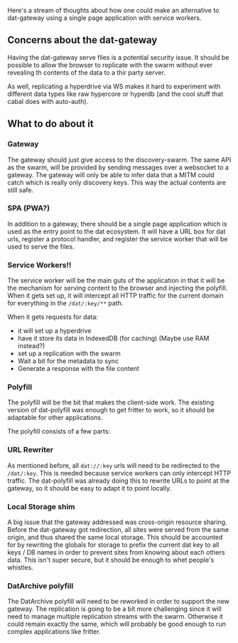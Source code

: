 Here's a stream of thoughts about how one could make an alternative to dat-gateway using a single page application with service workers.

## Concerns about the dat-gateway

Having the dat-gateway serve files is a potential security issue. It should be possible to allow the browser to replicate with the swarm without ever revealing th contents of the data to a thir party server.

As well, replicating a hyperdrive via WS makes it hard to experiment with different data types like raw hypercore or hyperdb (and the cool stuff that cabal does with auto-auth).

## What to do about it

### Gateway

The gateway should just give access to the discovery-swarm. The same API as the swarm, will be provided by sending messages over a websocket to a gateway. The gateway will only be able to infer data that a MITM could catch which is really only discovery keys. This way the actual contents are still safe.

### SPA (PWA?)

In addition to a gateway, there should be a single page application which is used as the entry point to the dat ecosystem. It will have a URL box for dat urls, register a protocol handler, and register the service worker that will be used to serve the files.

### Service Workers!!

The service worker will be the main guts of the application in that it will be the mechanism for serving content to the browser and injecting the polyfill. When it gets set up, it will intercept all HTTP traffic for the current domain for everything in the `/dat/:key/**` path.

When it gets requests for data:
 - it will set up a hyperdrive
 - have it store its data in IndexedDB (for caching) (Maybe use RAM instead?)
 - set up a replication with the swarm
 - Wait a bit for the metadata to sync
 - Generate a response with the file content

### Polyfill

The polyfill will be the bit that makes the client-side work. The existing version of dat-polyfill was enough to get fritter to work, so it should be adaptable for other applications.

The polyfill consists of a few parts:

### URL Rewriter

As mentioned before, all `dat://:key` urls will need to be redirected to the `/dat/:key`. This is needed because service workers can only intercept HTTP traffic. The dat-polyfill was already doing this to rewrite URLs to point at the gateway, so it should be easy to adapt it to point locally.

### Local Storage shim

A big issue that the gateway addressed was cross-origin resource sharing. Before the dat-gateway got redirection, all sites were served from the same origin, and thus shared the same local storage. This should be accounted for by rewriting the globals for storage to prefix the current dat key to all keys / DB names in order to prevent sites from knowing about each others data. This isn't super secure, but it should be enough to whet people's whistles.

### DatArchive polyfill 

The DatArchive polyfill will need to be reworked in order to support the new gateway. The replication is going to be a bit more challenging since it will need to manage multiple replication streams with the swarm. Otherwise it could remain exactly the same, which will probably be good enough to run complex applications like fritter.